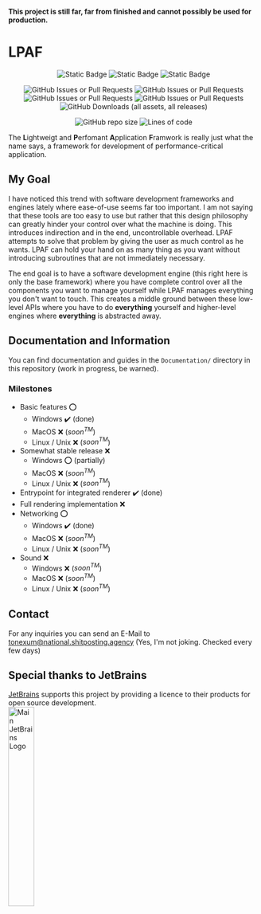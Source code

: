 **This project is still far, far from finished and cannot possibly be used for production.**

# LPAF

<p align="center">
  <img alt="Static Badge" src="https://img.shields.io/badge/documentation-almost%20none-orange">
  <img alt="Static Badge" src="https://img.shields.io/badge/code%20coverage-horrible-crimson">
  <img alt="Static Badge" src="https://img.shields.io/badge/trust%20me-im%20still%20working%20on%20it-white">
</p>
<p align="center">
  <img alt="GitHub Issues or Pull Requests" src="https://img.shields.io/github/issues/ToneXum/LPAF">
  <img alt="GitHub Issues or Pull Requests" src="https://img.shields.io/github/issues-closed/ToneXum/LPAF">
  <img alt="GitHub Issues or Pull Requests" src="https://img.shields.io/github/issues-pr/ToneXum/LPAF">
  <img alt="GitHub Issues or Pull Requests" src="https://img.shields.io/github/issues-pr-closed/ToneXum/LPAF">
  <img alt="GitHub Downloads (all assets, all releases)" src="https://img.shields.io/github/downloads/ToneXum/LPAF/total">
</p>
<p align="center">
  <img alt="GitHub repo size" src="https://img.shields.io/github/repo-size/ToneXum/LPAF">
  <img alt="Lines of code" src="https://tokei.rs/b1/github/ToneXum/LPAF?category=code">
</p>

The **L**ightweigt and **P**erfomant **A**pplication **F**ramwork is really just what the name says, a framework for 
development of performance-critical application.

## My Goal
I have noticed this trend with software development frameworks and engines lately where ease-of-use seems far too 
important. I am not saying that these tools are too easy to use but rather that this design philosophy can greatly 
hinder your control over what the machine is doing. This introduces indirection and in the end, uncontrollable overhead. 
LPAF attempts to solve that problem by giving the user as much control as he wants. LPAF can hold your hand on as many 
thing as you want without introducing subroutines that are not immediately necessary. 

The end goal is to have a software development engine (this right here is only the base framework) where you have 
complete control over all the components you want to manage yourself while LPAF manages everything you don't want to 
touch. This creates a middle ground between these low-level APIs where you have to do **everything** yourself and 
higher-level engines where **everything** is abstracted away.

## Documentation and Information
You can find documentation and guides in the `Documentation/` directory in this repository (work in progress, be warned).

### Milestones
- Basic features ⭕
  - Windows ✔️ (done)
  - MacOS ❌ ($soon^{TM}$)
  - Linux / Unix ❌ ($soon^{TM}$)
- Somewhat stable release ❌
  - Windows ⭕ (partially)
  - MacOS ❌ ($soon^{TM}$)
  - Linux / Unix ❌ ($soon^{TM}$)
- Entrypoint for integrated renderer ✔️ (done)
- Full rendering implementation ❌
- Networking ⭕
  - Windows ✔️ (done)
  - MacOS ❌ ($soon^{TM}$)
  - Linux / Unix ❌ ($soon^{TM}$)
- Sound ❌
  - Windows ❌ ($soon^{TM}$)
  - MacOS ❌ ($soon^{TM}$)
  - Linux / Unix ❌ ($soon^{TM}$)

## Contact
For any inquiries you can send an E-Mail to tonexum@national.shitposting.agency (Yes, I'm not joking. Checked every few 
days)

## Special thanks to JetBrains
[JetBrains](https://jb.gg/) supports this project by providing a licence to their products for open source development.<br>
<img style="width: 32%; height 32%;" src="https://resources.jetbrains.com/storage/products/company/brand/logos/jb_beam.png" alt="Main JetBrains Logo">
